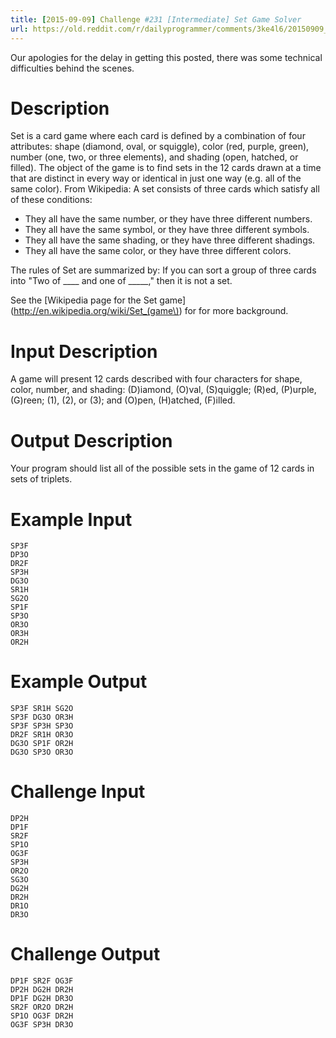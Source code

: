 ```yaml
---
title: [2015-09-09] Challenge #231 [Intermediate] Set Game Solver
url: https://old.reddit.com/r/dailyprogrammer/comments/3ke4l6/20150909_challenge_231_intermediate_set_game/
---
```


Our apologies for the delay in getting this posted, there was some technical difficulties behind the scenes. 

# Description

Set is a card game where each card is defined by a combination of four attributes: shape (diamond, oval, or squiggle), color (red, purple, green), number (one, two, or three elements), and shading (open, hatched, or filled). The object of the game is to find sets in the 12 cards drawn at a time that are distinct in every way or identical in just one way (e.g. all of the same color). From Wikipedia: A set consists of three cards which satisfy all of these conditions:

* They all have the same number, or they have three different numbers.
* They all have the same symbol, or they have three different symbols.
* They all have the same shading, or they have three different shadings.
* They all have the same color, or they have three different colors.

The rules of Set are summarized by: If you can sort a group of three cards into "Two of ____ and one of _____," then it is not a set.

See the [Wikipedia page for the Set game](http://en.wikipedia.org/wiki/Set_(game\))
 for for more background. 

# Input Description

A game will present 12 cards described with four characters for shape, color, number, and shading: (D)iamond, (O)val, (S)quiggle; (R)ed, (P)urple, (G)reen; (1), (2), or (3); and (O)pen, (H)atched, (F)illed.

# Output Description

Your program should list all of the possible sets in the game of 12 cards in sets of triplets.

# Example Input

    SP3F
    DP3O
    DR2F
    SP3H
    DG3O
    SR1H
    SG2O
    SP1F
    SP3O
    OR3O
    OR3H
    OR2H

# Example Output

    SP3F SR1H SG2O
    SP3F DG3O OR3H
    SP3F SP3H SP3O
    DR2F SR1H OR3O
    DG3O SP1F OR2H
    DG3O SP3O OR3O

# Challenge Input

    DP2H
    DP1F
    SR2F
    SP1O
    OG3F
    SP3H
    OR2O
    SG3O
    DG2H
    DR2H
    DR1O
    DR3O

# Challenge Output

    DP1F SR2F OG3F
    DP2H DG2H DR2H 
    DP1F DG2H DR3O 
    SR2F OR2O DR2H 
    SP1O OG3F DR2H 
    OG3F SP3H DR3O
